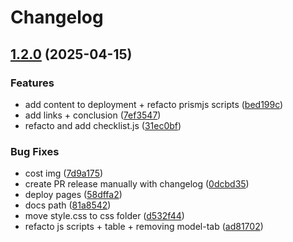 # Changelog

## [1.2.0](https://github.com/Adhin37/AI-course/compare/v1.1.0...v1.2.0) (2025-04-15)


### Features

* add content to deployment + refacto prismjs scripts ([bed199c](https://github.com/Adhin37/AI-course/commit/bed199cc98533dcacc3910e741661f915f57b391))
* add links + conclusion ([7ef3547](https://github.com/Adhin37/AI-course/commit/7ef354718470f482d13304eb90381fb78dd11327))
* refacto and add checklist.js ([31ec0bf](https://github.com/Adhin37/AI-course/commit/31ec0bf19a08287943d332cd72b9e6ba4e3e3b9b))


### Bug Fixes

* cost img ([7d9a175](https://github.com/Adhin37/AI-course/commit/7d9a1758330884dba57e0e94d59b0bdf048d0b83))
* create PR release manually with changelog ([0dcbd35](https://github.com/Adhin37/AI-course/commit/0dcbd35b7ee26f9f5254aee54e7aba3b5707062d))
* deploy pages ([58dffa2](https://github.com/Adhin37/AI-course/commit/58dffa2d9a6a337333b1fb476dede4f411aba525))
* docs path ([81a8542](https://github.com/Adhin37/AI-course/commit/81a85426e125661469c9bc61e8a82298a3813459))
* move style.css to css folder ([d532f44](https://github.com/Adhin37/AI-course/commit/d532f4425afdffd54c51f8b4b6a5289f58430d9c))
* refacto js scripts + table + removing model-tab ([ad81702](https://github.com/Adhin37/AI-course/commit/ad817028cca80f000963036f3a45186e36191afc))

